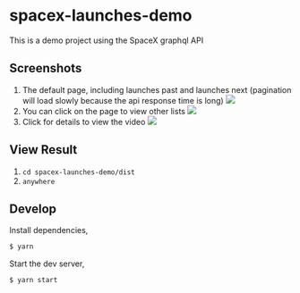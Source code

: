 # spacex-launches-demo

This is a demo project using the SpaceX graphql API

## Screenshots
1. The default page, including launches past and launches next (pagination will load slowly because the api response time is long)
![](https://xizhi-note-imgages.oss-cn-hangzhou.aliyuncs.com/20220810121853.png)
2. You can click on the page to view other lists
![](https://xizhi-note-imgages.oss-cn-hangzhou.aliyuncs.com/20220810121950.png)
3. Click for details to view the video
![](https://xizhi-note-imgages.oss-cn-hangzhou.aliyuncs.com/20220810122017.png)

## View Result
1. `cd spacex-launches-demo/dist`
2. `anywhere`


## Develop

Install dependencies,

```bash
$ yarn
```

Start the dev server,

```bash
$ yarn start
```
